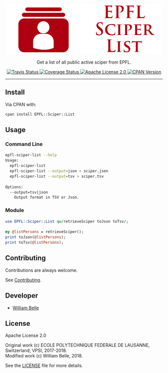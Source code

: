 <p align="center">
  <img alt="EPFL Sciper List" src="https://raw.githubusercontent.com/innovativeinnovation/epfl-sciper-list/master/docs/readme/readme-logo.png">
</p>

<p align="center">
  Get a list of all public active sciper from EPFL.
</p>

<p align="center">
  <a href="https://travis-ci.org/innovativeinnovation/epfl-sciper-list">
    <img alt="Travis Status" src="https://travis-ci.org/innovativeinnovation/epfl-sciper-list.svg?branch=master">
  </a>
  <a href="https://coveralls.io/github/innovativeinnovation/epfl-sciper-list?branch=master">
    <img alt="Coverage Status" src="https://coveralls.io/repos/github/innovativeinnovation/epfl-sciper-list/badge.svg?branch=master"/>
  </a>
  <a href="https://raw.githubusercontent.com/innovativeinnovation/epfl-sciper-list/master/LICENSE">
    <img alt="Apache License 2.0" src="https://img.shields.io/badge/license-Apache%202.0-blue.svg">
  </a>
  <a href="https://metacpan.org/release/EPFL-Sciper-List">
    <img alt="CPAN Version" src="https://img.shields.io/cpan/v/EPFL-Sciper-List.svg">
  </a>
</p>

---

Install
-------

Via CPAN with:

```bash
cpan install EPFL::Sciper::List
```

Usage
-----

### Command Line

```bash
epfl-sciper-list --help
Usage:
  epfl-sciper-list
  epfl-sciper-list --output=json > sciper.json
  epfl-sciper-list --output=tsv > sciper.tsv

Options:
  --output=tsv|json
    Output format in TSV or Json.
```

### Module

```perl
use EPFL::Sciper::List qw/retrieveSciper toJson toTsv/;

my @listPersons = retrieveSciper();
print toJson(@listPersons);
print toTsv(@listPersons);
```

Contributing
------------

Contributions are always welcome.

See [Contributing](CONTRIBUTING.md).

Developer
---------

  * [William Belle](https://github.com/williambelle)

License
-------

Apache License 2.0

Original work (c) ECOLE POLYTECHNIQUE FEDERALE DE LAUSANNE, Switzerland, VPSI, 2017-2018.  
Modified work (c) William Belle, 2018.

See the [LICENSE](LICENSE) file for more details.
